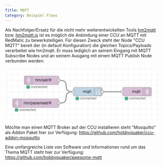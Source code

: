 ```yaml
---
Title: MQTT
Category: Beispiel Flows
---
```


Als Nachfolger/Ersatz für die nicht mehr weiterentwickelten Tools [hm2mqtt](https://github.com/owagner/hm2mqtt) bzw. [hm2mqtt.js](https://guthub.com/hobbyquaker/hm2mqtt.js) ist es möglich die Anbindung einer CCU an MQTT mit RedMatic zu bewerkstelligen. Für diesen Zweck steht der Node "CCU MQTT" bereit der (in default Konfiguration) die gleichen Topics/Payloads verarbeitet wie hm2mqtt. Er muss lediglich an seinem Eingang mit MQTT Subscribe Nodes und an seinem Ausgang mit einem MQTT Publish Node verbunden werden:

![](images/mqtt.png)

Möchte man einen MQTT Broker auf der CCU installieren steht "Mosquitto" als Addon Paket hier zur Verfügung: https://github.com/hobbyquaker/ccu-addon-mosquitto

Eine umfangreiche Liste von Software und Informationen rund um das Thema MQTT steht hier zur Verfügung: https://github.com/hobbyquaker/awesome-mqtt



